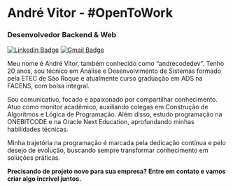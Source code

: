 # André Vitor - #OpenToWork

### Desenvolvedor Backend & Web

[![Linkedin Badge](https://img.shields.io/badge/-LinkedIn-0077B5?style=flat-square&logo=Linkedin&logoColor=fff&link=https://www.linkedin.com/in/andrecodedev/)](https://www.linkedin.com/in/andrecodedev/) 
[![Gmail Badge](https://img.shields.io/badge/-contato.andrecodedev@gmail.com-0077B5?style=flat-square&logo=Gmail&logoColor=fff&link=mailto:contato.andrecodedev@gmail.com)](mailto:contato.andrecodedev@gmail.com)

Meu nome é André Vitor, também conhecido como “andrecodedev”. Tenho 20 anos, sou técnico em Análise e Desenvolvimento de Sistemas formado pela ETEC de São Roque e atualmente curso graduação em ADS na FACENS, com bolsa integral.

Sou comunicativo, focado e apaixonado por compartilhar conhecimento. Atuo como monitor acadêmico, auxiliando colegas em Construção de Algoritmos e Lógica de Programação. Além disso, estudo programação na ONEBITCODE e na Oracle Next Education, aprofundando minhas habilidades técnicas.

Minha trajetória na programação é marcada pela dedicação contínua e pelo desejo de evolução, buscando sempre transformar conhecimento em soluções práticas.

**Precisando de projeto novo para sua empresa? Entre em contato e vamos criar algo incrível juntos.**
